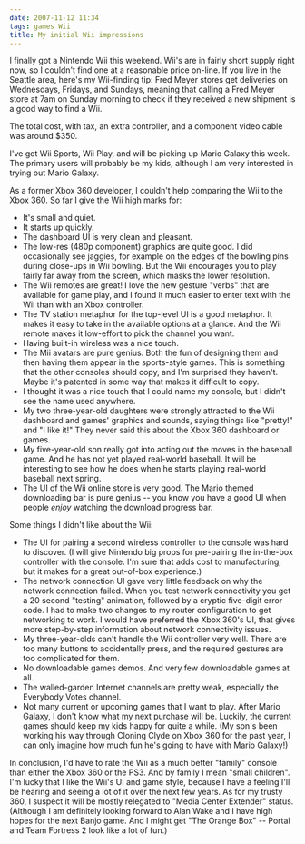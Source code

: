 ```yaml
---
date: 2007-11-12 11:34
tags: games Wii
title: My initial Wii impressions
---
```


I finally got a Nintendo Wii this weekend. Wii's are in fairly short supply
right now, so I couldn't find one at a reasonable price on-line. If you live
in the Seattle area, here's my Wii-finding tip: Fred Meyer stores get
deliveries on Wednesdays, Fridays, and Sundays, meaning that calling a Fred
Meyer store at 7am on Sunday morning to check if they received a new shipment
is a good way to find a Wii.

The total cost, with tax, an extra controller,
and a component video cable was around $350.

I've got Wii Sports, Wii Play,
and will be picking up Mario Galaxy this week. The primary users will probably
be my kids, although I am very interested in trying out Mario Galaxy.

As a
former Xbox 360 developer, I couldn't help comparing the Wii to the Xbox 360.
So far I give the Wii high marks for:

* It's small and quiet.
* It starts up quickly.
* The dashboard UI is very clean and pleasant.
* The low-res (480p component) graphics are quite good. I did occasionally see jaggies, for example on the edges of the bowling pins during close-ups in Wii bowling. But the Wii encourages you to play fairly far away from the screen, which masks the lower resolution.
* The Wii remotes are great! I love the new gesture "verbs" that are available for game play, and I found it much easier to enter text with the Wii than with an Xbox controller.
* The TV station metaphor for the top-level UI is a good metaphor. It makes it easy to take in the available options at a glance. And the Wii remote makes it low-effort to pick the channel you want.
* Having built-in wireless was a nice touch.
* The Mii avatars are pure genius. Both the fun of designing them and then having them appear in the sports-style games. This is something that the other consoles should copy, and I'm surprised they haven't. Maybe it's patented in some way that makes it difficult to copy.
* I thought it was a nice touch that I could name my console, but I didn't see the name used anywhere.
* My two three-year-old daughters were strongly attracted to the Wii dashboard and games' graphics and sounds, saying things like "pretty!" and "I like it!" They never said this about the Xbox 360 dashboard or games.
* My five-year-old son really got into acting out the moves in the baseball game. And he has not yet played real-world baseball. It will be interesting to see how he does when he starts playing real-world baseball next spring.
* The UI of the Wii online store is very good. The Mario themed downloading bar is pure genius -- you know you have a good UI when people _enjoy_ watching the download progress bar.

Some things I didn't like about the Wii:

* The UI for pairing a second wireless controller to the console was hard to discover. (I will give Nintendo big props for pre-pairing the in-the-box controller with the console. I'm sure that adds cost to manufacturing, but it makes for a great out-of-box experience.)
* The network connection UI gave very little feedback on why the network connection failed. When you test network connectivity you get a 20 second "testing" animation, followed by a cryptic five-digit error code. I had to make two changes to my router configuration to get networking to work. I would have preferred the Xbox 360's UI, that gives more step-by-step information about network connectivity issues.
* My three-year-olds can't handle the Wii controller very well. There are too many buttons to accidentally press, and the required gestures are too complicated for them.
* No downloadable games demos. And very few downloadable games at all.
* The walled-garden Internet channels are pretty weak, especially the Everybody Votes channel.
* Not many current or upcoming games that I want to play. After Mario Galaxy, I don't know what my next purchase will be. Luckily, the current games should keep my kids happy for quite a while. (My son's been working his way through Cloning Clyde on Xbox 360 for the past year, I can only imagine how much fun he's going to have with Mario Galaxy!)

In conclusion, I'd have to rate the Wii as a much better "family" console than
either the Xbox 360 or the PS3. And by family I mean "small children". I'm
lucky that I like the Wii's UI and game style, because I have a feeling I'll
be hearing and seeing a lot of it over the next few years. As for my trusty
360, I suspect it will be mostly relegated to "Media Center Extender" status.
(Although I am definitely looking forward to Alan Wake and I have high hopes
for the next Banjo game. And I might get "The Orange Box" -- Portal and Team
Fortress 2 look like a lot of fun.)
